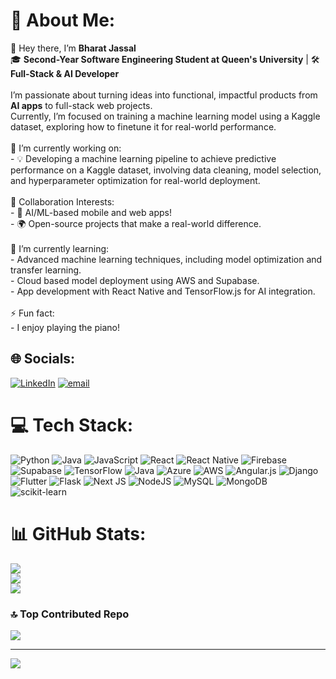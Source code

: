 # 💫 About Me:
👋 Hey there, I’m **Bharat Jassal**  <br>🎓 **Second-Year Software Engineering Student at Queen's University** | 🛠 **Full-Stack & AI Developer**<br><br>I’m passionate about turning ideas into functional, impactful products from **AI apps** to full-stack web projects.  <br>Currently, I’m focused on training a machine learning model using a Kaggle dataset, exploring how to finetune it for real-world performance.<br><br>🔭 I’m currently working on: <br>- 💡 Developing a machine learning pipeline to achieve predictive performance on a Kaggle dataset, involving data cleaning, model selection, and hyperparameter optimization for real-world deployment.<br><br>👯 Collaboration Interests:<br>- 🤖 AI/ML-based mobile and web apps!<br>- 🌍 Open-source projects that make a real-world difference.<br><br>🌱 I’m currently learning:<br>- Advanced machine learning techniques, including model optimization and transfer learning.<br>- Cloud based model deployment using AWS and Supabase.<br>- App development with React Native and TensorFlow.js for AI integration.<br><br>⚡ Fun fact:<br>- I enjoy playing the piano!


## 🌐 Socials:
[![LinkedIn](https://img.shields.io/badge/LinkedIn-%230077B5.svg?logo=linkedin&logoColor=white)](https://linkedin.com/in/bharat-jassal) [![email](https://img.shields.io/badge/Email-D14836?logo=gmail&logoColor=white)](mailto:jassal.bharat18@gmail.com) 

# 💻 Tech Stack:
![Python](https://img.shields.io/badge/python-3670A0?style=flat&logo=python&logoColor=ffdd54) ![Java](https://img.shields.io/badge/java-%23ED8B00.svg?style=flat&logo=openjdk&logoColor=white) ![JavaScript](https://img.shields.io/badge/javascript-%23323330.svg?style=flat&logo=javascript&logoColor=%23F7DF1E) ![React](https://img.shields.io/badge/react-%2320232a.svg?style=flat&logo=react&logoColor=%2361DAFB) ![React Native](https://img.shields.io/badge/react_native-%2320232a.svg?style=flat&logo=react&logoColor=%2361DAFB) ![Firebase](https://img.shields.io/badge/firebase-%23039BE5.svg?style=flat&logo=firebase) ![Supabase](https://img.shields.io/badge/Supabase-3ECF8E?style=flat&logo=supabase&logoColor=white) ![TensorFlow](https://img.shields.io/badge/TensorFlow-%23FF6F00.svg?style=flat&logo=TensorFlow&logoColor=white) ![Java](https://img.shields.io/badge/java-%23ED8B00.svg?style=flat&logo=openjdk&logoColor=white) ![Azure](https://img.shields.io/badge/azure-%230072C6.svg?style=flat&logo=microsoftazure&logoColor=white) ![AWS](https://img.shields.io/badge/AWS-%23FF9900.svg?style=flat&logo=amazon-aws&logoColor=white) ![Angular.js](https://img.shields.io/badge/angular.js-%23E23237.svg?style=flat&logo=angularjs&logoColor=white) ![Django](https://img.shields.io/badge/django-%23092E20.svg?style=flat&logo=django&logoColor=white) ![Flutter](https://img.shields.io/badge/Flutter-%2302569B.svg?style=flat&logo=Flutter&logoColor=white) ![Flask](https://img.shields.io/badge/flask-%23000.svg?style=flat&logo=flask&logoColor=white) ![Next JS](https://img.shields.io/badge/Next-black?style=flat&logo=next.js&logoColor=white) ![NodeJS](https://img.shields.io/badge/node.js-6DA55F?style=flat&logo=node.js&logoColor=white) ![MySQL](https://img.shields.io/badge/mysql-4479A1.svg?style=flat&logo=mysql&logoColor=white) ![MongoDB](https://img.shields.io/badge/MongoDB-%234ea94b.svg?style=flat&logo=mongodb&logoColor=white) ![scikit-learn](https://img.shields.io/badge/scikit--learn-%23F7931E.svg?style=flat&logo=scikit-learn&logoColor=white)
# 📊 GitHub Stats:
![](https://github-readme-stats.vercel.app/api?username=BharatJassal&theme=shadow_blue&hide_border=false&include_all_commits=false&count_private=false)<br/>
![](https://nirzak-streak-stats.vercel.app/?user=BharatJassal&theme=shadow_blue&hide_border=false)<br/>
![](https://github-readme-stats.vercel.app/api/top-langs/?username=BharatJassal&theme=shadow_blue&hide_border=false&include_all_commits=false&count_private=false&layout=compact)

### 🔝 Top Contributed Repo
![](https://github-contributor-stats.vercel.app/api?username=BharatJassal&limit=5&theme=shadow_blue&combine_all_yearly_contributions=true)

---
[![](https://visitcount.itsvg.in/api?id=BharatJassal&icon=0&color=0)](https://visitcount.itsvg.in)

<!-- Proudly created with GPRM ( https://gprm.itsvg.in ) -->
